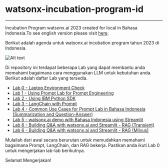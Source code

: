 # watsonx-incubation-program-id

***
Incubation Program watsonx.ai 2023 created for local in Bahasa Indonesia.To see english version please visit [here](https://github.com/knijesh/GenAI_Incubation_watsonx).

Berikut adalah agenda untuk watsonx.ai incubation program tahun 2023 di Indonesia.

![Alt text](https://github.com/Client-Engineering-Indonesia/watsonx-incubation-program-indonesia/blob/main/Schedule.png)

Di repository ini terdapat beberapa Lab yang dapat membantu anda memahami bagaimana cara menggunakan LLM untuk kebutuhan anda.
Berikut adalah daftar Lab yang tersedia.

- [Lab 0 - Laptop Environment Check](https://github.com/Client-Engineering-Indonesia/watsonx-incubation-program-indonesia/blob/main/Lab%200%20-%20Laptop%20Environment%20Check/README.md)
- [Lab 1 - Using Prompt Lab for Prompt Engineering](https://github.com/Client-Engineering-Indonesia/watsonx-incubation-program-indonesia/tree/main/Lab%201%20-%20Using%20Prompt%20Lab%20for%20Prompt%20Engineering)
- [Lab 2 - Using IBM Python SDK](https://github.com/Client-Engineering-Indonesia/watsonx-incubation-program-indonesia/blob/main/Lab%202%20-%20Using%20IBM%20Python%20SDK/README.md)
- [Lab 3 - LangChain with Prompt](https://github.com/Client-Engineering-Indonesia/watsonx-incubation-program-indonesia/tree/main/Lab%203%20-%20Langchain%20with%20Prompt)
- [Lab 4 - Common Use Cases for Prompt Lab in Bahasa Indonesia (Summarization and Question-Answer)](https://github.com/Client-Engineering-Indonesia/watsonx-incubation-program-indonesia/tree/main/Lab%204%20-%20Common%20Use%20Cases%20for%20Prompt%20Lab%20in%20Bahasa%20Indonesia%20(Summarization%20and%20Question%20-Answering))
- [Lab 5 - watsonx.ai demo with Bahasa Indonesia using Streamlit](https://github.com/Client-Engineering-Indonesia/watsonx-incubation-program-indonesia/tree/main/Lab%205%20-%20watsonxai_demo_ind_streamlit)
- [Lab 6 - Building Q&A with watsonx.ai and Streamlit - RAG (Transient)](https://github.com/Client-Engineering-Indonesia/watsonx-incubation-program-indonesia/tree/main/Lab%206a%20-%20Building%20Question-Answering%20with%20watsonx.ai%20and%20Streamlit%20with%20Retrieval%20Augmented%20Generation%20(Transient))
- [Lab 6 - Building Q&A with watsonx.ai and Streamlit - RAG (Milvus)](https://github.com/Client-Engineering-Indonesia/watsonx-incubation-program-indonesia/tree/main/Lab%206b%20-%20Building%20Question-Answering%20with%20watsonx.ai%20and%20Streamlit%20with%20Retrieval%20Augmented%20Generation%20(Milvus))


Mulailah dari awal secara berurutan untuk memudahkan memahami bagaimana Prompt, LangChain, dan RAG bekerja. Pastikan anda ikuti Lab 0 untuk mengerjakan lab-lab berikutnya. 

Selamat Mengerjakan!
